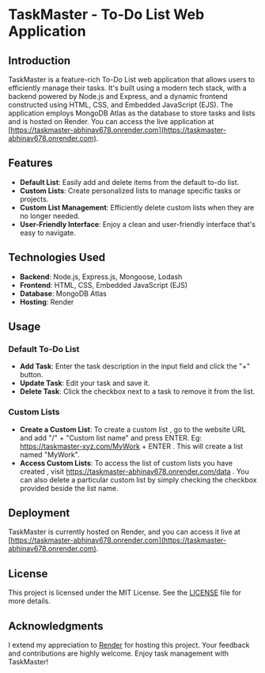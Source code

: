 # TaskMaster - To-Do List Web Application

## Introduction

TaskMaster is a feature-rich To-Do List web application that allows users to efficiently manage their tasks. It's built using a modern tech stack, with a backend powered by Node.js and Express, and a dynamic frontend constructed using HTML, CSS, and Embedded JavaScript (EJS). The application employs MongoDB Atlas as the database to store tasks and lists and is hosted on Render. You can access the live application at [https://taskmaster-abhinav678.onrender.com](https://taskmaster-abhinav678.onrender.com).

## Features

- **Default List**: Easily add and delete items from the default to-do list.
- **Custom Lists**: Create personalized lists to manage specific tasks or projects.
- **Custom List Management**: Efficiently delete custom lists when they are no longer needed.
- **User-Friendly Interface**: Enjoy a clean and user-friendly interface that's easy to navigate.

## Technologies Used

- **Backend**: Node.js, Express.js, Mongoose, Lodash
- **Frontend**: HTML, CSS, Embedded JavaScript (EJS)
- **Database**: MongoDB Atlas
- **Hosting**: Render



## Usage

### Default To-Do List

- **Add Task**: Enter the task description in the input field and click the "+" button.
- **Update Task**: Edit your task and save it.
- **Delete Task**: Click the checkbox next to a task to remove it from the list.

### Custom Lists

- **Create a Custom List**: To create a custom list , go to the website URL and add "/" + "Custom list name" and press ENTER. Eg: https://taskmaster-xyz.com/MyWork + ENTER . This will create a list named "MyWork".
- **Access Custom Lists**: To access the list of custom lists you have created , visit https://taskmaster-abhinav678.onrender.com/data . You can also delete a particular custom list by simply checking  the checkbox provided beside the list name.

## Deployment

TaskMaster is currently hosted on Render, and you can access it live at [https://taskmaster-abhinav678.onrender.com](https://taskmaster-abhinav678.onrender.com).

## License

This project is licensed under the MIT License. See the [LICENSE](LICENSE) file for more details.

## Acknowledgments

I extend my appreciation to [Render](https://render.com) for hosting this project. Your feedback and contributions are highly welcome. Enjoy task management with TaskMaster!
